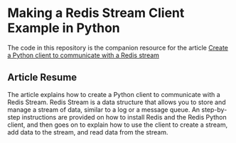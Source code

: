 # Making a Redis Stream Client Example in Python

The code in this repository is the companion resource for the article [Create a Python client to communicate with a Redis stream](https://learningbot.tech/create-a-python-client-to-communicate-with-a-redis-stream/)

## Article Resume

The article explains how to create a Python client to communicate with a Redis Stream. Redis Stream is a data structure that allows you to store and manage a stream of data, similar to a log or a message queue. An step-by-step instructions are provided on how to install Redis and the Redis Python client, and then goes on to explain how to use the client to create a stream, add data to the stream, and read data from the stream.
